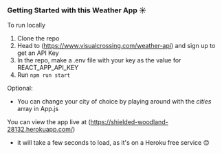 ### Getting Started with this Weather App ☀️

To run locally

1. Clone the repo
2. Head to (https://www.visualcrossing.com/weather-api) and sign up to get an API Key
3. In the repo, make a .env file with your key as the value for REACT_APP_API_KEY
4. Run `npm run start`

Optional:

- You can change your city of choice by playing around with the _cities_ array in App.js

You can view the app live at (https://shielded-woodland-28132.herokuapp.com/)

- it will take a few seconds to load, as it's on a Heroku free service 😊
